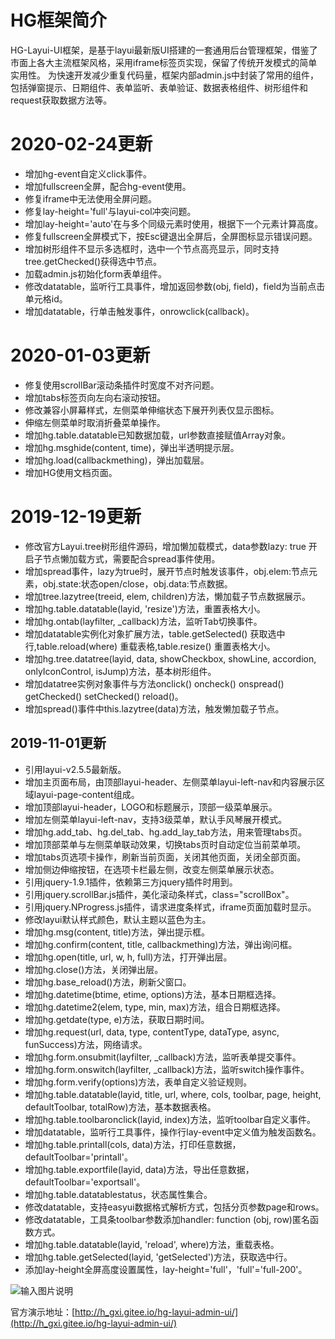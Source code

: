 # HG框架简介
HG-Layui-UI框架，是基于layui最新版UI搭建的一套通用后台管理框架，借鉴了市面上各大主流框架风格，采用iframe标签页实现，保留了传统开发模式的简单实用性。
为快速开发减少重复代码量，框架内部admin.js中封装了常用的组件，包括弹窗提示、日期组件、表单监听、表单验证、数据表格组件、树形组件和request获取数据方法等。

# 2020-02-24更新
* 增加hg-event自定义click事件。
* 增加fullscreen全屏，配合hg-event使用。
* 修复iframe中无法使用全屏问题。
* 修复lay-height='full'与layui-col冲突问题。
* 增加lay-height='auto'在与多个同级元素时使用，根据下一个元素计算高度。
* 修复fullscreen全屏模式下，按Esc键退出全屏后，全屏图标显示错误问题。
* 增加树形组件不显示多选框时，选中一个节点高亮显示，同时支持tree.getChecked()获得选中节点。
* 加载admin.js初始化form表单组件。
* 修改datatable，监听行工具事件，增加返回参数(obj, field)，field为当前点击单元格id。
* 增加datatable，行单击触发事件，onrowclick(callback)。

# 2020-01-03更新
* 修复使用scrollBar滚动条插件时宽度不对齐问题。
* 增加tabs标签页向左向右滚动按钮。
* 修改兼容小屏幕样式，左侧菜单伸缩状态下展开列表仅显示图标。
* 伸缩左侧菜单时取消折叠菜单操作。
* 增加hg.table.datatable已知数据加载，url参数直接赋值Array对象。
* 增加hg.msghide(content, time)，弹出半透明提示层。
* 增加hg.load(callbackmething)，弹出加载层。
* 增加HG使用文档页面。

# 2019-12-19更新
* 修改官方Layui.tree树形组件源码，增加懒加载模式，data参数lazy: true 开启子节点懒加载方式，需要配合spread事件使用。
* 增加spread事件，lazy为true时，展开节点时触发该事件，obj.elem:节点元素，obj.state:状态open/close，obj.data:节点数据。
* 增加tree.lazytree(treeid, elem, children)方法，懒加载子节点数据展示。
* 增加hg.table.datatable(layid, 'resize')方法，重置表格大小。
* 增加hg.ontab(layfilter, _callback)方法，监听Tab切换事件。
* 增加datatable实例化对象扩展方法，table.getSelected() 获取选中行,table.reload(where) 重载表格,table.resize() 重置表格大小。
* 增加hg.tree.datatree(layid, data, showCheckbox, showLine, accordion, onlyIconControl, isJump)方法，基本树形组件。
* 增加datatree实例对象事件与方法onclick() oncheck() onspread() getChecked() setChecked() reload()。
* 增加spread()事件中this.lazytree(data)方法，触发懒加载子节点。


## 2019-11-01更新
* 引用layui-v2.5.5最新版。
* 增加主页面布局，由顶部layui-header、左侧菜单layui-left-nav和内容展示区域layui-page-content组成。
* 增加顶部layui-header，LOGO和标题展示，顶部一级菜单展示。
* 增加左侧菜单layui-left-nav，支持3级菜单，默认手风琴展开模式。
* 增加hg.add_tab、hg.del_tab、hg.add_lay_tab方法，用来管理tabs页。
* 增加顶部菜单与左侧菜单联动效果，切换tabs页时自动定位当前菜单项。
* 增加tabs页选项卡操作，刷新当前页面，关闭其他页面，关闭全部页面。
* 增加侧边伸缩按钮，在选项卡栏最左侧，改变左侧菜单展示状态。
* 引用jquery-1.9.1插件，依赖第三方jquery插件时用到。
* 引用jquery.scrollBar.js插件，美化滚动条样式，class="scrollBox"。
* 引用jquery.NProgress.js插件，请求进度条样式，iframe页面加载时显示。
* 修改layui默认样式颜色，默认主题以蓝色为主。
* 增加hg.msg(content, title)方法，弹出提示框。
* 增加hg.confirm(content, title, callbackmething)方法，弹出询问框。
* 增加hg.open(title, url, w, h, full)方法，打开弹出层。
* 增加hg.close()方法，关闭弹出层。
* 增加hg.base_reload()方法，刷新父窗口。
* 增加hg.datetime(btime, etime, options)方法，基本日期框选择。
* 增加hg.datetime2(elem, type, min, max)方法，组合日期框选择。
* 增加hg.getdate(type, e)方法，获取日期时间。
* 增加hg.request(url, data, type, contentType, dataType, async, funSuccess)方法，网络请求。
* 增加hg.form.onsubmit(layfilter, _callback)方法，监听表单提交事件。
* 增加hg.form.onswitch(layfilter, _callback)方法，监听switch操作事件。
* 增加hg.form.verify(options)方法，表单自定义验证规则。
* 增加hg.table.datatable(layid, title, url, where, cols, toolbar, page, height, defaultToolbar, totalRow)方法，基本数据表格。
* 增加hg.table.toolbaronclick(layid, index)方法，监听toolbar自定义事件。
* 增加datatable，监听行工具事件，操作行lay-event中定义值为触发函数名。
* 增加hg.table.printall(cols, data)方法，打印任意数据，defaultToolbar='printall'。
* 增加hg.table.exportfile(layid, data)方法，导出任意数据，defaultToolbar='exportsall'。
* 增加hg.table.datatablestatus，状态属性集合。
* 修改datatable，支持easyui数据格式解析方式，包括分页参数page和rows。
* 修改datatable，工具条toolbar参数添加handler: function (obj, row)匿名函数方式。
* 增加hg.table.datatable(layid, 'reload', where)方法，重载表格。
* 增加hg.table.getSelected(layid, 'getSelected')方法，获取选中行。
* 添加lay-height全屏高度设置属性，lay-height='full'，'full'='full-200'。

![输入图片说明](https://images.gitee.com/uploads/images/2019/1207/203434_c07033c1_1282578.png "主页面展示")

官方演示地址：[http://h_gxi.gitee.io/hg-layui-admin-ui/](http://h_gxi.gitee.io/hg-layui-admin-ui/)